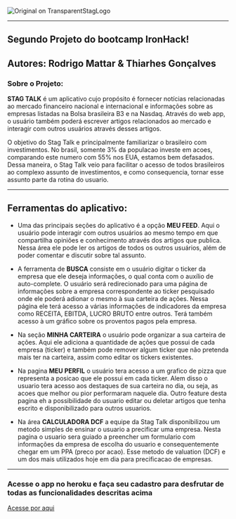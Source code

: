 ![Original on TransparentStagLogo](https://user-images.githubusercontent.com/49764647/110209369-f19a8180-7e6a-11eb-9ecd-2d809050ba8b.png)



---
Segundo Projeto do bootcamp IronHack!
---

## Autores: Rodrigo Mattar & Thiarhes Gonçalves

### Sobre o Projeto:

**STAG TALK** é um aplicativo cujo propósito é fornecer notícias relacionadas ao mercado financeiro nacional e internacional e informações sobre as empresas listadas na Bolsa brasileira B3 e na Nasdaq. Através do web app, o usuário também poderá escrever artigos relacionados ao mercado e interagir com outros usuários através desses artigos.  

O objetivo do Stag Talk e principalmente familiarizar o brasileiro com investimentos. No brasil, somente 3% da populacao investe em acoes, comparando este numero com 55% nos EUA, estamos bem defasados. Dessa maneira, o Stag Talk veio para facilitar o acesso de todos brasileiros ao complexo assunto de investimentos, e como consequencia, tornar esse assunto parte da rotina do usuario.

---

## Ferramentas do aplicativo:

- Uma das principais seções do aplicativo é a opção **MEU FEED**. Aqui o usuário pode interagir com outros usuários ao mesmo tempo em que compartilha opiniões e conhecimento através dos artigos que publica. Nessa área ele pode ler os artigos de todos os outros usuários, além de poder comentar e discutir sobre tal assunto.

- A ferramenta de **BUSCA** consiste em o usuário digitar o ticker da empresa que ele deseja informações, o qual conta com o auxílio de auto-complete. O usuário será redirecionado para uma página de informações sobre a empresa correspondente ao ticker pesquisado onde ele poderá adionar o mesmo à sua carteira de ações. Nessa página ele terá acesso a várias informações de indicadores da empresa como RECEITA, EBITDA, LUCRO BRUTO entre outros. Terá também acesso à um gráfico sobre os proventos pagos pela empresa.

- Na seção **MINHA CARTEIRA**  o usuário pode organizar a sua carteira de ações. Aqui ele adiciona a quantidade de ações que possui de cada empresa (ticker) e também pode remover algum ticker que não pretenda mais ter na carteira, assim como editar os tickers existentes. 

- Na pagina **MEU PERFIL** o usuário tera acesso a um grafico de pizza que representa a posicao que ele possui em cada ticker. Alem disso o usuario tera acesso aos destaques de sua carteira no dia, ou seja, as acoes que melhor ou pior performaram naquele dia. Outro feature desta pagina eh a possibilidade do usuario editar ou deletar artigos que tenha escrito e disponibilizado para outros usuarios. 

- Na área **CALCULADORA DCF** a equipe da Stag Talk disponibilizou um metodo simples de ensinar o usuario a precificar uma empresa. Nesta pagina o usuario sera guiado a preencher um formulario com informações da empresa de escolha do usuario e consequentemente chegar em um PPA (preco por acao). Esse metodo de valuation (DCF) e um dos mais utilizados hoje em dia para precificacao de empresas. 

---

### Acesse o app no heroku e faça seu cadastro para desfrutar de todas as funcionalidades descritas acima

[Acesse por aqui](https://stag-iron-m2.herokuapp.com/)


